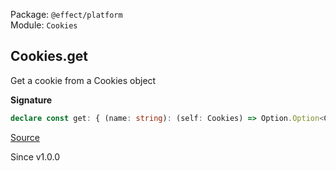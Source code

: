 Package: `@effect/platform`<br />
Module: `Cookies`<br />

## Cookies.get

Get a cookie from a Cookies object

**Signature**

```ts
declare const get: { (name: string): (self: Cookies) => Option.Option<Cookie>; (self: Cookies, name: string): Option.Option<Cookie>; }
```

[Source](https://github.com/Effect-TS/effect/tree/main/packages/platform/src/Cookies.ts#L453)

Since v1.0.0